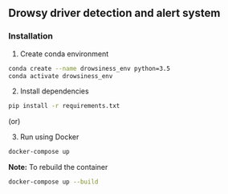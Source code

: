 ## Drowsy driver detection and alert system

### Installation
1. Create conda environment

```sh
conda create --name drowsiness_env python=3.5
conda activate drowsiness_env
```

2. Install dependencies

```sh
pip install -r requirements.txt
```

(or)

3. Run using Docker
```sh
docker-compose up
```

**Note:** To rebuild the container

```sh
docker-compose up --build
```
